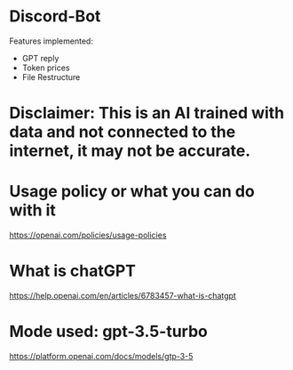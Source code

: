 # Discord-Bot

Features implemented:

- GPT reply
- Token prices
- File Restructure

# Disclaimer: This is an AI trained with data and not connected to the internet, it may not be accurate.

# Usage policy or what you can do with it
https://openai.com/policies/usage-policies

# What is chatGPT
https://help.openai.com/en/articles/6783457-what-is-chatgpt

# Mode used: gpt-3.5-turbo
https://platform.openai.com/docs/models/gtp-3-5
